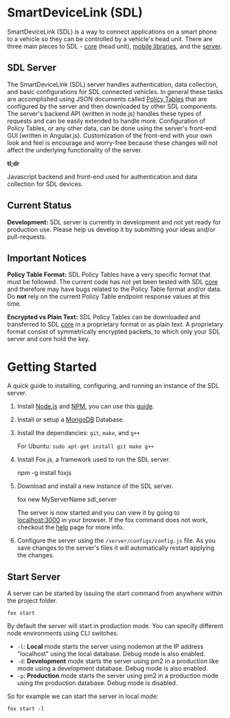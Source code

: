 # SmartDeviceLink (SDL)

SmartDeviceLink (SDL) is a way to connect applications on a smart phone to a vehicle so they can be controlled by a vehicle's head unit.  There are three main pieces to SDL - [core](https://github.com/smartdevicelink/sdl_core) (head unit), [mobile libraries](https://github.com/smartdevicelink/sdl_android), and the [server](https://github.com/smartdevicelink/sdl_server).  

## SDL Server

The SmartDeviceLink (SDL) server handles authentication, data collection, and basic configurations for SDL connected vehicles.  In general these tasks are accomplished using JSON documents called [Policy Tables]() that are configured by the server and then downloaded by other SDL components.  The server's backend API (written in node.js) handles these types of requests and can be easily extended to handle more.  Configuration of Policy Tables, or any other data, can be done using the server's front-end GUI (written in Angular.js).  Customization of the front-end with your own look and feel is encourage and worry-free because these changes will not affect the underlying functionality of the server.

**tl;dr**

Javascript backend and front-end used for authentication and data collection for SDL devices.

## Current Status

**Development:**  SDL server is currently in development and not yet ready for production use.  Please help us develop it by submitting your ideas and/or pull-requests.

## Important Notices
**Policy Table Format:** SDL Policy Tables have a very specific format that must be followed.  The current code has not yet been tested with SDL [core](https://github.com/smartdevicelink/sdl_core) and therefore may have bugs related to the Policy Table format and/or data.  Do **not** rely on the current Policy Table endpoint response values at this time.

**Encrypted vs Plain Text:** SDL Policy Tables can be downloaded and transferred to SDL [core](https://github.com/smartdevicelink/sdl_core) in a proprietary format or as plain text.  A proprietary format consist of symmetrically encrypted packets, to which only your SDL server and core hold the key.

# Getting Started
A quick guide to installing, configuring, and running an instance of the SDL server.

  1. Install [Node.js](http://nodejs.org/) and [NPM](https://www.npmjs.org/), you can use this [guide](https://github.com/smartdevicelink/sdl_server/wiki/Install-Node.js).
  2. Install or setup a [MongoDB](http://docs.mongodb.org/manual/installation/) Database.
  4. Install the dependancies:  `git`, `make`, and `g++`
  
       For Ubuntu: `sudo apt-get install git make g++` 
 
  3. Install Fox.js, a framework used to run the SDL server.

        npm -g install foxjs
 
  4. Download and install a new instance of the SDL server.
    
        fox new MyServerName sdl_server

      The server is now started and you can view it by going to [localhost:3000](http://localhost:3000) in your browser.  If the fox command does not work, checkout the [help](https://github.com/smartdevicelink/sdl_server/wiki/Help#fox_is_not_installed_error_message_in_Linux) page for more info.

  5. Configure the server using the `/server/configs/config.js` file.  As you save changes to the server's files it will automatically restart applying the changes.


## Start Server
A server can be started by issuing the start command from anywhere within the project folder.

    fox start

By default the server will start in production mode.  You can specify different node environments using CLI switches.

* `-l`:  **Local** mode starts the server using nodemon at the IP address "localhost" using the local database.  Debug mode is also enabled.
* `-d`:  **Development** mode starts the server using pm2 in a production like mode using a development database.  Debug mode is also enabled.
* `-p`:  **Production** mode starts the server using pm2 in a production mode using the production database.  Debug mode is disabled.

So for example we can start the server in local mode:

    fox start -l
